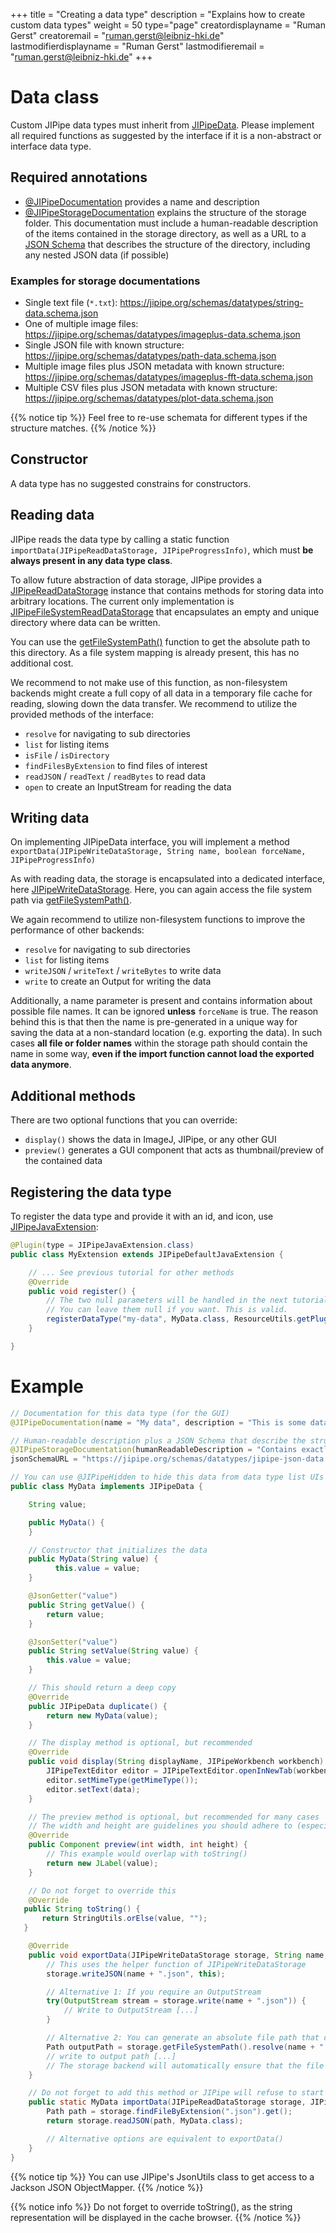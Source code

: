 +++
title = "Creating a data type"
description = "Explains how to create custom data types"
weight = 50
type="page"
creatordisplayname = "Ruman Gerst"
creatoremail = "ruman.gerst@leibniz-hki.de"
lastmodifierdisplayname = "Ruman Gerst"
lastmodifieremail = "ruman.gerst@leibniz-hki.de"
+++

# Data class 

Custom JIPipe data types must inherit from [JIPipeData](/apidocs/org/hkijena/jipipe/api/data/JIPipeData.html). Please implement all required functions as suggested by the interface if it is a non-abstract or interface data type.
## Required annotations

* [@JIPipeDocumentation](/apidocs/org/hkijena/jipipe/api/JIPipeDocumentation.html) provides a name and description
* [@JIPipeStorageDocumentation](/apidocs/org/hkijena/jipipe/core/api/data/JIPipeDataStorageDocumentation.html) explains the structure of the storage folder. This documentation must include a human-readable description of the items contained in the storage directory, as well as a URL to a [JSON Schema](https://www.json-schema.org/) that describes the structure of the directory, including any nested JSON data (if possible)
### Examples for storage documentations 

* Single text file (`*.txt`): https://jipipe.org/schemas/datatypes/string-data.schema.json
* One of multiple image files: https://jipipe.org/schemas/datatypes/imageplus-data.schema.json
* Single JSON file with known structure: https://jipipe.org/schemas/datatypes/path-data.schema.json
* Multiple image files plus JSON metadata with known structure: https://jipipe.org/schemas/datatypes/imageplus-fft-data.schema.json
* Multiple CSV files plus JSON metadata with known structure: https://jipipe.org/schemas/datatypes/plot-data.schema.json

{{% notice tip %}}
Feel free to re-use schemata for different types if the structure matches.
{{% /notice %}}

## Constructor

A data type has no suggested constrains for constructors.

## Reading data

JIPipe reads the data type by calling a static function `importData(JIPipeReadDataStorage, JIPipeProgressInfo)`, which must **be always present in any data type class**.

To allow future abstraction of data storage, JIPipe provides a [JIPipeReadDataStorage](/apidocs/org/hkijena/jipipe/api/data/storage/JIPipeReadDataStorage.html) instance that contains methods for storing data into arbitrary locations. The current only implementation is [JIPipeFileSystemReadDataStorage](/apidocs/org/hkijena/jipipe/api/data/storage/JIPipeFileSystemReadDataStorage.html) that encapsulates an empty and unique directory where data can be written. 


You can use the [getFileSystemPath()](/apidocs/org/hkijena/jipipe/api/data/storage/JIPipeFileSystemReadDataStorage.html#getFileSystemPath--) function to get the absolute path to this directory. As a file system mapping is already present, this has no additional cost.

We recommend to not make use of this function, as non-filesystem backends might create a full copy of all data in a temporary file cache for reading, slowing down the data transfer. We recommend to utilize the provided methods of the interface:

* `resolve` for navigating to sub directories
* `list` for listing items
* `isFile` / `isDirectory` 
* `findFilesByExtension` to find files of interest
* `readJSON` / `readText` / `readBytes` to read data 
* `open` to create an InputStream for reading the data

## Writing data

On implementing JIPipeData interface, you will implement a method `exportData(JIPipeWriteDataStorage, String name, boolean forceName, JIPipeProgressInfo)`

As with reading data, the storage is encapsulated into a dedicated interface, here [JIPipeWriteDataStorage](/apidocs/org/hkijena/jipipe/api/data/storage/JIPipeWriteDataStorage.html). Here, you can again access the file system path via [getFileSystemPath()](/apidocs/org/hkijena/jipipe/api/data/storage/JIPipeFileSystemWriteDataStorage.html#getFileSystemPath--).

We again recommend to utilize non-filesystem functions to improve the performance of other backends:

* `resolve` for navigating to sub directories
* `list` for listing items
* `writeJSON` / `writeText` / `writeBytes` to write data 
* `write` to create an Output for writing the data

Additionally, a name parameter is present and contains information about possible file names. It can be ignored **unless** `forceName` is true. The reason behind this is that then the name is pre-generated in a unique way for saving the data at a non-standard location (e.g. exporting the data). In such cases **all file or folder names** within the storage path should contain the name in some way, **even if the import function cannot load the exported data anymore**.

## Additional methods

There are two optional functions that you can override:

* `display()` shows the data in ImageJ, JIPipe, or any other GUI
* `preview()` generates a GUI component that acts as thumbnail/preview of the contained data

## Registering the data type

To register the data type and provide it with an id, and icon, use [JIPipeJavaExtension](/apidocs/org/hkijena/jipipe/JIPipeJavaExtension.html):

```java
@Plugin(type = JIPipeJavaExtension.class)
public class MyExtension extends JIPipeDefaultJavaExtension {

    // ... See previous tutorial for other methods
    @Override
    public void register() {
        // The two null parameters will be handled in the next tutorials
        // You can leave them null if you want. This is valid.
        registerDataType("my-data", MyData.class, ResourceUtils.getPluginResource("/icons/data-types/data-type.png"));
    }

}
```
# Example

```java
// Documentation for this data type (for the GUI)
@JIPipeDocumentation(name = "My data", description = "This is some data")

// Human-readable description plus a JSON Schema that describe the structure of a storage folder 
@JIPipeStorageDocumentation(humanReadableDescription = "Contains exactly one *.json file that stores the string value.", 
jsonSchemaURL = "https://jipipe.org/schemas/datatypes/jipipe-json-data.schema.json")

// You can use @JIPipeHidden to hide this data from data type list UIs
public class MyData implements JIPipeData {

    String value;

    public MyData() {
    }

    // Constructor that initializes the data
    public MyData(String value) {
          this.value = value;
    }

    @JsonGetter("value")
    public String getValue() {
        return value;
    }

    @JsonSetter("value")
    public String setValue(String value) {
        this.value = value;
    }

    // This should return a deep copy
    @Override
    public JIPipeData duplicate() {
        return new MyData(value);
    }

    // The display method is optional, but recommended
    @Override
    public void display(String displayName, JIPipeWorkbench workbench) {
        JIPipeTextEditor editor = JIPipeTextEditor.openInNewTab(workbench, displayName);
        editor.setMimeType(getMimeType());
        editor.setText(data);
    }

    // The preview method is optional, but recommended for many cases
    // The width and height are guidelines you should adhere to (especially the height)
    @Override
    public Component preview(int width, int height) {
        // This example would overlap with toString()
        return new JLabel(value);
    }

    // Do not forget to override this
    @Override
   public String toString() {
       return StringUtils.orElse(value, "");
   }

    @Override
    public void exportData(JIPipeWriteDataStorage storage, String name, boolean forceName, JIPipeProgressInfo progress) {
        // This uses the helper function of JIPipeWriteDataStorage
        storage.writeJSON(name + ".json", this);

        // Alternative 1: If you require an OutputStream
        try(OutputStream stream = storage.write(name + ".json")) {
            // Write to OutputStream [...]
        }

        // Alternative 2: You can generate an absolute file path that can be used if no stream-based writing is available:
        Path outputPath = storage.getFileSystemPath().resolve(name + ".json");
        // write to output path [...]
        // The storage backend will automatically ensure that the file is included
    }

    // Do not forget to add this method or JIPipe will refuse to start
    public static MyData importData(JIPipeReadDataStorage storage, JIPipeProgressInfo progress) {
        Path path = storage.findFileByExtension(".json").get();
        return storage.readJSON(path, MyData.class);

        // Alternative options are equivalent to exportData()
    }
}
```

{{% notice tip %}}
You can use JIPipe's JsonUtils class to get access to a Jackson JSON ObjectMapper.
{{% /notice %}}

{{% notice info %}}
Do not forget to override toString(), as the string representation will be displayed in the cache browser.
{{% /notice %}}
